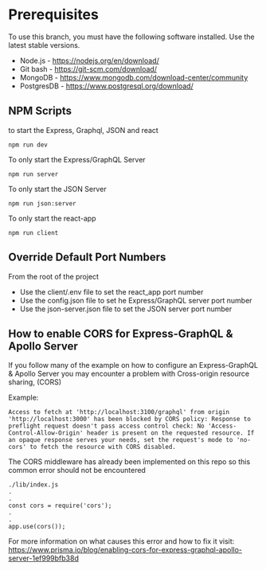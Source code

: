 # Prerequisites

To use this branch, you must have the following software installed. Use the latest stable versions.

-   Node.js - https://nodejs.org/en/download/
-   Git bash - https://git-scm.com/download/
-   MongoDB - https://www.mongodb.com/download-center/community
-   PostgresDB - https://www.postgresql.org/download/

## NPM Scripts

to start the Express, Graphql, JSON and react

```
npm run dev
```

To only start the Express/GraphQL Server

```
npm run server
```

To only start the JSON Server

```
npm run json:server
```

To only start the react-app

```
npm run client
```

## Override Default Port Numbers

From the root of the project

-   Use the client/.env file to set the react_app port number
-   Use the config.json file to set he Express/GraphQL server port number
-   Use the json-server.json file to set the JSON server port number

## How to enable CORS for Express-GraphQL & Apollo Server

If you follow many of the example on how to configure an Express-GraphQL & Apollo Server you may encounter a problem with Cross-origin resource sharing, (CORS)

Example:

```
Access to fetch at 'http://localhost:3100/graphql' from origin 'http://localhost:3000' has been blocked by CORS policy: Response to preflight request doesn't pass access control check: No 'Access-Control-Allow-Origin' header is present on the requested resource. If an opaque response serves your needs, set the request's mode to 'no-cors' to fetch the resource with CORS disabled.
```

The CORS middleware has already been implemented on this repo so this common error should not be encountered

```
./lib/index.js
.
.
const cors = require('cors');
.
.
app.use(cors());
```

For more information on what causes this error and how to fix it visit:
https://www.prisma.io/blog/enabling-cors-for-express-graphql-apollo-server-1ef999bfb38d
